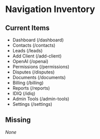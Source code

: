 # Navigation Inventory

## Current Items
- Dashboard (/dashboard)
- Contacts (/contacts)
- Leads (/leads)
- Add Client (/add-client)
- OpenAI (/openai)
- Permissions (/permissions)
- Disputes (/disputes)
- Documents (/documents)
- Billing (/billing)
- Reports (/reports)
- IDIQ (/idiq)
- Admin Tools (/admin-tools)
- Settings (/settings)

## Missing
_None_
